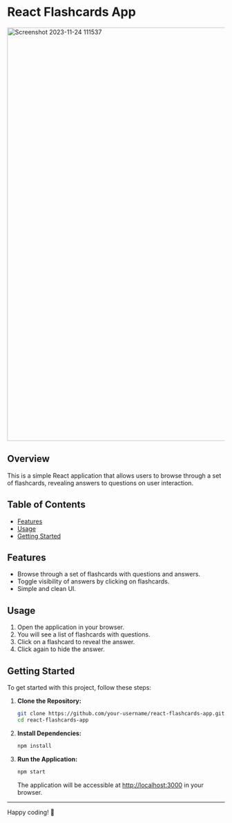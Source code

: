 # React Flashcards App
<img width="958" alt="Screenshot 2023-11-24 111537" src="https://github.com/VenkatRaman3103/react-projects/assets/145652521/f0e4bdbf-1481-4648-a13b-aaf9c522dd4f">

## Overview
This is a simple React application that allows users to browse through a set of flashcards, revealing answers to questions on user interaction.

## Table of Contents

- [Features](#features)
- [Usage](#usage)
- [Getting Started](#getting-started)


## Features

- Browse through a set of flashcards with questions and answers.
- Toggle visibility of answers by clicking on flashcards.
- Simple and clean UI.


## Usage

1. Open the application in your browser.
2. You will see a list of flashcards with questions.
3. Click on a flashcard to reveal the answer.
4. Click again to hide the answer.

## Getting Started

To get started with this project, follow these steps:

1. **Clone the Repository:**

    ```bash
    git clone https://github.com/your-username/react-flashcards-app.git
    cd react-flashcards-app
    ```

2. **Install Dependencies:**

    ```bash
    npm install
    ```

3. **Run the Application:**

    ```bash
    npm start
    ```

    The application will be accessible at [http://localhost:3000](http://localhost:3000) in your browser.

---

Happy coding! 🚀
